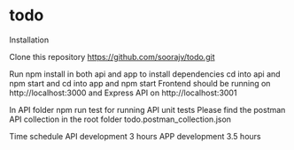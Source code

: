 # todo

Installation

Clone this repository https://github.com/soorajv/todo.git

Run npm install in both api and app to install dependencies cd into api and npm start and cd into app and npm start Frontend should be running on http://localhost:3000 and Express API on http://localhost:3001

In API folder npm run test for running API unit tests
Please find the postman API collection in the root folder todo.postman_collection.json

Time schedule
API development 3 hours
APP development 3.5 hours
